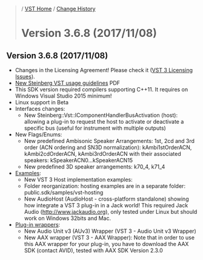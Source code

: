 >/ [VST Home](../) / [Change History](./Index.md)
>
># Version 3.6.8 (2017/11/08)

## Version 3.6.8 (2017/11/08)

- Changes in the Licensing Agreement! Please check it ([VST 3 Licensing Issues](../VST+3+Licensing/Index.md)).
- [New Steinberg VST usage guidelines](../VST+3+Licensing/Usage+guidelines.md) PDF
- This SDK version required compilers supporting C++11. It requires on Windows Visual Studio 2015 minimum!
- Linux support in Beta
- Interfaces changes:
  - New Steinberg::Vst::IComponentHandlerBusActivation (host): allowing a plug-in to request the host to activate or deactivate a specific bus (useful for instrument with multiple outputs)
- New Flags/Enums:
  - New predefined Ambisonic Speaker Arrangements: 1st, 2cd and 3rd order (ACN ordering and SN3D normalization): kAmbi1stOrderACN, kAmbi2cdOrderACN, kAmbi3rdOrderACN with their associated speakers: kSpeakerACN0...kSpeakerACN15
  - New predefined 3D speaker arrangements: k70_4, k71_4
- [Examples](../What+is+the+VST+3+SDK/Plug-in+Examples.md):
  - New VST 3 Host implementation examples:
  - Folder reorganization: hosting examples are in a separate folder: public.sdk/samples/vst-hosting
  - New AudioHost (AudioHost - cross-platform standalone) showing how integrate a VST 3 plug-in in a Jack world! This required Jack Audio (<http://www.jackaudio.org>), only tested under Linux but should work on Windows 32bits and Mac.
- [Plug-in wrappers](../What+is+the+VST+3+SDK/Wrappers/index.md):
  - New Audio Unit v3 (AUv3) Wrapper (VST 3 - Audio Unit v3 Wrapper)
  - New AAX wrapper (VST 3 - AAX Wrapper): Note that in order to use this AAX wrapper for your plug-in, you have to download the AAX SDK (contact AVID), tested with AAX SDK Version 2.3.0
